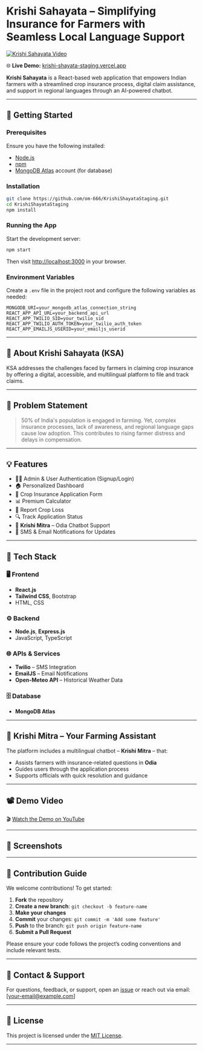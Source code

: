 # Krishi Sahayata – Simplifying Insurance for Farmers with Seamless Local Language Support

[![Krishi Sahayata Video](https://img.youtube.com/vi/UKb_AEvN8ZY/0.jpg)](https://youtu.be/UKb_AEvN8ZY)

🌐 **Live Demo:** [krishi-shayata-staging.vercel.app](https://krishi-shayata-staging.vercel.app/)

**Krishi Sahayata** is a React-based web application that empowers Indian farmers with a streamlined crop insurance process, digital claim assistance, and support in regional languages through an AI-powered chatbot.

---

## 🚀 Getting Started

### Prerequisites

Ensure you have the following installed:

- [Node.js](https://nodejs.org/)
- [npm](https://www.npmjs.com/)
- [MongoDB Atlas](https://www.mongodb.com/cloud/atlas) account (for database)

### Installation

```bash
git clone https://github.com/om-666/KrishiShayataStaging.git
cd KrishiShayataStaging
npm install
```

### Running the App

Start the development server:

```bash
npm start
```

Then visit [http://localhost:3000](http://localhost:3000) in your browser.

### Environment Variables

Create a `.env` file in the project root and configure the following variables as needed:

```env
MONGODB_URI=your_mongodb_atlas_connection_string
REACT_APP_API_URL=your_backend_api_url
REACT_APP_TWILIO_SID=your_twilio_sid
REACT_APP_TWILIO_AUTH_TOKEN=your_twilio_auth_token
REACT_APP_EMAILJS_USERID=your_emailjs_userid
```

---

## 🌾 About Krishi Sahayata (KSA)

KSA addresses the challenges faced by farmers in claiming crop insurance by offering a digital, accessible, and multilingual platform to file and track claims.

---

## 🧠 Problem Statement

> 50% of India's population is engaged in farming. Yet, complex insurance processes, lack of awareness, and regional language gaps cause low adoption. This contributes to rising farmer distress and delays in compensation.

---

## 💡 Features

* 🧑‍💼 Admin & User Authentication (Signup/Login)
* 🏠 Personalized Dashboard
* 📝 Crop Insurance Application Form
* 📊 Premium Calculator
* 📢 Report Crop Loss
* 🔍 Track Application Status
* 🤖 **Krishi Mitra** – Odia Chatbot Support
* 📲 SMS & Email Notifications for Updates

---

## 🧩 Tech Stack

### 🖥️ Frontend

* **React.js**
* **Tailwind CSS**, Bootstrap
* HTML, CSS

### ⚙️ Backend

* **Node.js**, **Express.js**
* JavaScript, TypeScript

### 🌐 APIs & Services

* **Twilio** – SMS Integration
* **EmailJS** – Email Notifications
* **Open-Meteo API** – Historical Weather Data

### 🗄️ Database

* **MongoDB Atlas**

---

## 🤖 Krishi Mitra – Your Farming Assistant

The platform includes a multilingual chatbot – **Krishi Mitra** – that:

* Assists farmers with insurance-related questions in **Odia**
* Guides users through the application process
* Supports officials with quick resolution and guidance

---

## 📽️ Demo Video

🎬 [Watch the Demo on YouTube](https://youtu.be/UKb_AEvN8ZY)

---

## 📸 Screenshots

<!-- Add screenshots of your app UI here -->
<!-- Example:
![Dashboard](screenshots/dashboard.png)
-->

---

## 🙌 Contribution Guide

We welcome contributions! To get started:

1. **Fork** the repository
2. **Create a new branch**: `git checkout -b feature-name`
3. **Make your changes**
4. **Commit** your changes: `git commit -m 'Add some feature'`
5. **Push** to the branch: `git push origin feature-name`
6. **Submit a Pull Request**

Please ensure your code follows the project’s coding conventions and include relevant tests.

---

## 📧 Contact & Support

For questions, feedback, or support, open an [issue](https://github.com/om-666/KrishiShayataStaging/issues) or reach out via email: [your-email@example.com]

---

## 📝 License

This project is licensed under the [MIT License](LICENSE).

---
